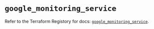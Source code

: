 # `google_monitoring_service`

Refer to the Terraform Registory for docs: [`google_monitoring_service`](https://registry.terraform.io/providers/hashicorp/google-beta/4.74.0/docs/resources/google_monitoring_service).
